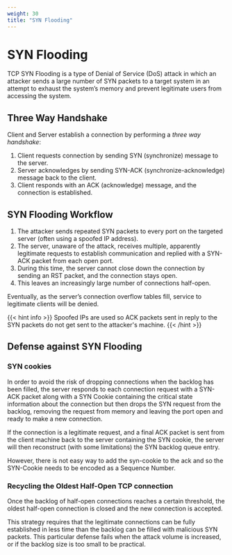 ```yaml
---
weight: 30
title: "SYN Flooding"
---
```


# SYN Flooding

TCP SYN Flooding is a type of Denial of Service (DoS) attack in which an attacker sends a large number of SYN packets to a target system in an attempt to exhaust the system’s memory and prevent legitimate users from accessing the system.

## Three Way Handshake

Client and Server establish a connection by performing a *three way handshake*:

1. Client requests connection by sending SYN (synchronize) message to the server.
2. Server acknowledges by sending SYN-ACK (synchronize-acknowledge) message back to the client.
3. Client responds with an ACK (acknowledge) message, and the connection is established.

## SYN Flooding Workflow

1. The attacker sends repeated SYN packets to every port on the targeted server (often using a spoofed IP address).
2. The server, unaware of the attack, receives multiple, apparently legitimate requests to establish communication and replied with a SYN-ACK packet from each open port.
3. During this time, the server cannot close down the connection by sending an RST packet, and the connection stays open.
4. This leaves an increasingly large number of connections half-open.

Eventually, as the server’s connection overflow tables fill, service to legitimate clients will be denied.

{{<  hint info >}}
Spoofed IPs are used so ACK packets sent in reply to the SYN packets do not get sent to the attacker's machine.
{{< /hint >}}

## Defense against SYN Flooding

### SYN cookies

In order to avoid the risk of dropping connections when the backlog has been filled, the server responds to each connection request with a SYN-ACK packet along with a SYN Cookie containing the critical state information about the connection but then drops the SYN request from the backlog, removing the request from memory and leaving the port open and ready to make a new connection.

If the connection is a legitimate request, and a final ACK packet is sent from the client machine back to the server containing the SYN cookie, the server will then reconstruct (with some limitations) the SYN backlog queue entry.

However, there is not easy way to add the syn-cookie to the ack and so the SYN-Cookie needs to be encoded as a Sequence Number.

### Recycling the Oldest Half-Open TCP connection

Once the backlog of half-open connections reaches a certain threshold, the oldest half-open connection is closed and the new connection is accepted.

This strategy requires that the legitimate connections can be fully established in less time than the backlog can be filled with malicious SYN packets. This particular defense fails when the attack volume is increased, or if the backlog size is too small to be practical.
